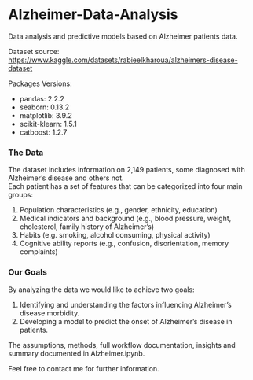 # Alzheimer-Data-Analysis
Data analysis and predictive models based on Alzheimer patients data.

Dataset source:
https://www.kaggle.com/datasets/rabieelkharoua/alzheimers-disease-dataset

Packages Versions:
- pandas: 2.2.2
- seaborn: 0.13.2
- matplotlib: 3.9.2
- scikit-klearn: 1.5.1
- catboost: 1.2.7

### The Data
The dataset includes information on 2,149 patients, some diagnosed with Alzheimer’s disease and others not.<br>
Each patient has a set of features that can be categorized into four main groups:
1. Population characteristics (e.g., gender, ethnicity, education)
2. Medical indicators and background (e.g., blood pressure, weight, cholesterol, family history of Alzheimer’s)
3. Habits (e.g. smoking, alcohol consuming, physical activity)
4. Cognitive ability reports (e.g., confusion, disorientation, memory complaints)

### Our Goals
By analyzing the data we would like to achieve two goals:
1. Identifying and understanding the factors influencing Alzheimer’s disease morbidity.
2. Developing a model to predict the onset of Alzheimer’s disease in patients.

The assumptions, methods, full workflow documentation, insights and summary documented in Alzheimer.ipynb.

Feel free to contact me for further information.
